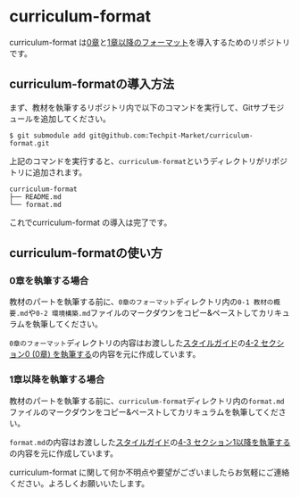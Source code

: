 # curriculum-format
curriculum-format は[0章](https://techpit-market.gitbook.io/host-guide/4-2)と[1章以降のフォーマット](https://techpit-market.gitbook.io/host-guide/4-3)を導入するためのリポジトリです。


## curriculum-formatの導入方法
まず、教材を執筆するリポジトリ内で以下のコマンドを実行して、Gitサブモジュールを追加してください。

```
$ git submodule add git@github.com:Techpit-Market/curriculum-format.git
```

上記のコマンドを実行すると、`curriculum-format`というディレクトリがリポジトリに追加されます。

```
curriculum-format
├── README.md
└── format.md
```

これでcurriculum-format の導入は完了です。


## curriculum-formatの使い方

### 0章を執筆する場合
教材のパートを執筆する前に、`0章のフォーマット`ディレクトリ内の`0-1 教材の概要.md`や`0-2 環境構築.md`ファイルのマークダウンをコピー&ペーストしてカリキュラムを執筆してください。

`0章のフォーマット`ディレクトリの内容はお渡しした[スタイルガイド](https://techpit-market.gitbook.io/host-guide/)の[4-2 セクション0 (0章) を執筆する](https://techpit-market.gitbook.io/host-guide/4-2)の内容を元に作成しています。


### 1章以降を執筆する場合
教材のパートを執筆する前に、`curriculum-format`ディレクトリ内の`format.md`ファイルのマークダウンをコピー&ペーストしてカリキュラムを執筆してください。

`format.md`の内容はお渡しした[スタイルガイド](https://techpit-market.gitbook.io/host-guide/)の[4-3 セクション1以降を執筆する](https://techpit-market.gitbook.io/host-guide/4-3)の内容を元に作成しています。

curriculum-format に関して何か不明点や要望がございましたらお気軽にご連絡ください。よろしくお願いいたします。
